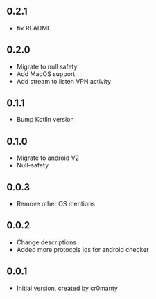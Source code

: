 ## 0.2.1
- fix README

## 0.2.0
- Migrate to null safety
- Add MacOS support
- Add stream to listen VPN activity

## 0.1.1
- Bump Kotlin version

## 0.1.0
- Migrate to android V2
- Null-safety

## 0.0.3
- Remove other OS mentions

## 0.0.2
- Change descriptions
- Added more protocols ids for android checker

## 0.0.1
- Initial version, created by cr0manty

